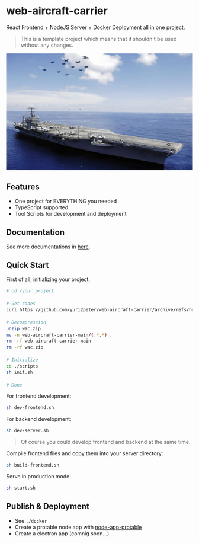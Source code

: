 # web-aircraft-carrier

React Frontend + NodeJS Server + Docker Deployment all in one project.

> This is a template project which means that it shouldn't be used without any changes.

![](./docs/assets/banner.webp)

## Features

- One project for EVERYTHING you needed
- TypeScript supported
- Tool Scripts for development and deployment

## Documentation

See more documentations in [here](./docs/main.md).

## Quick Start

First of all, initializing your project.

```bash
# cd /your_project

# Get codes
curl https://github.com/yuri2peter/web-aircraft-carrier/archive/refs/heads/main.zip -o wac.zip --progress

# Decompression
unzip wac.zip
mv -n web-aircraft-carrier-main/{.*,*} .
rm -rf web-aircraft-carrier-main
rm -rf wac.zip

# Initialize
cd ./scripts
sh init.sh

# Done
```

For frontend development:

```bash
sh dev-frontend.sh
```

For backend development:

```bash
sh dev-server.sh
```

> Of course you could develop frontend and backend at the same time.

Compile frontend files and copy them into your server directory:

```bash
sh build-frontend.sh
```

Serve in production mode:

```bash
sh start.sh
```

## Publish & Deployment

- See `./docker`
- Create a protable node app with [node-app-protable](https://github.com/yuri2peter/node-app-protable)
- Create a electron app (comnig soon...)
